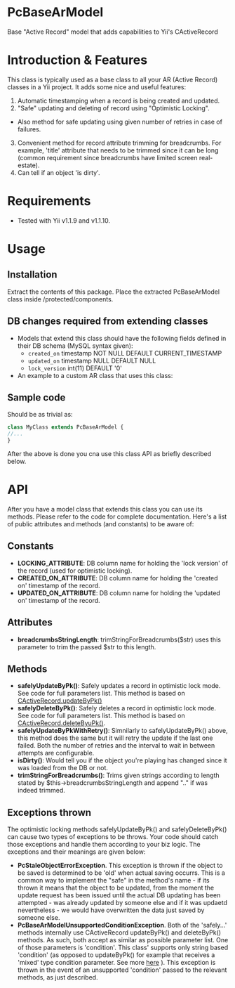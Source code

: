 PcBaseArModel
=============

Base "Active Record" model that adds capabilities to Yii's CActiveRecord

# Introduction & Features

This class is typically used as a base class to all your AR (Active Record) classes in a Yii project. It adds some nice and useful features:

1. Automatic timestamping when a record is being created and updated.
2. "Safe" updating and deleting of record using "Optimistic Locking".
  * Also method for safe updating using given number of retries in case of failures.
3. Convenient method for record attribute trimming for breadcrumbs. For example, 'title' attribute that needs to be trimmed since it can be long (common requirement since breadcrumbs have limited screen real-estate).
4. Can tell if an object 'is dirty'.

# Requirements

* Tested with Yii v1.1.9 and v1.1.10.

# Usage

## Installation

Extract the contents of this package. Place the extracted PcBaseArModel class inside /protected/components.

## DB changes required from extending classes

* Models that extend this class should have the following fields defined in their DB schema (MySQL syntax given):
  * `created_on` timestamp NOT NULL DEFAULT CURRENT_TIMESTAMP
  * `updated_on` timestamp NULL DEFAULT NULL
  * `lock_version` int(11) DEFAULT '0'
* An example to a custom AR class that uses this class:

## Sample code

Should be as trivial as:

```php
class MyClass extends PcBaseArModel {
//...
}
```
After the above is done you cna use this class API as briefly described below.

# API 

After you have a model class that extends this class you can use its methods. Please refer to the code for complete documentation. Here's a list of public attributes and methods (and constants) to be aware of:

## Constants
* **LOCKING_ATTRIBUTE**: DB column name for holding the 'lock version' of the record (used for optimistic locking).
* **CREATED_ON_ATTRIBUTE**: DB column name for holding the 'created on' timestamp of the record.      
* **UPDATED_ON_ATTRIBUTE**: DB column name for holding the 'updated on' timestamp of the record.

## Attributes

* **breadcrumbsStringLength**: trimStringForBreadcrumbs($str) uses this parameter to trim the passed $str to this length.

## Methods

* **safelyUpdateByPk()**: Safely updates a record in optimistic lock mode. See code for full parameters list. This method is based on [CActiveRecord.updateByPk()](http://www.yiiframework.com/doc/api/1.1/CActiveRecord#updateByPk-detail)
* **safelyDeleteByPk()**: Safely deletes a record in optimistic lock mode. See code for full parameters list. This method is based on [CActiveRecord.deleteByuPk()](http://www.yiiframework.com/doc/api/1.1/CActiveRecord#deleteByPk-detail).
* **safelyUpdateByPkWithRetry()**: Simnilarly to safelyUpdateByPk() above, this method does the same but it will retry the update if the last one failed. Both the number of retries and the interval to wait in between attempts are configurable. 
* **isDirty()**: Would tell you if the object you're playing has changed since it was loaded from the DB or not.
* **trimStringForBreadcrumbs()**: Trims given strings according to length stated by $this->breadcrumbsStringLength and append ".." if was indeed trimmed.

## Exceptions thrown

The optimistic locking methods safelyUpdateByPk() and safelyDeleteByPk() can cause two types of exceptions to be throws. Your code should catch those exceptions and handle them according to your biz logic. The exceptions and their meanings are given below:
* **PcStaleObjectErrorException**. This exception is thrown if the object to be saved is determined to be 'old' when actual saving occurrs. This is a common way to implement the "safe" in the method's name - if its thrown it means that the object to be updated, from the moment the update request has been issued until the actual DB updating has been attempted - was already updated by someone else and if it was updaetd nevertheless - we would have overwritten the data just saved by someone else.
* **PcBaseArModelUnsupportedConditionException**. Both of the 'safely...' methods internally use CActiveRecord updateByPk() and deleteByPk() methods. As such, both accept as similar as possible parameter list. One of those parameters is 'condition'. This class' supports only string based 'condition' (as opposed to updateByPk() for example that receives a 'mixed' type condition parameter. See more [here](http://www.yiiframework.com/doc/api/1.1/CActiveRecord#updateByPk-detail) ). This exception is thrown in the event of an unsupported 'condition' passed to the relevant methods, as just described.